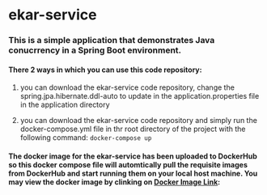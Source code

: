 # ekar-service

### This is a simple application that demonstrates Java conucrrency in a Spring Boot environment.

#### There 2 ways in which you can use this code repository:
  
  1) you can download the ekar-service code repository, change the spring.jpa.hibernate.ddl-auto to update in the application.properties file in the application directory
  
  2) you can download the ekar-service code repository and simply run the docker-compose.yml file in thr root directory of the project with the following command: `docker-compose up`
  
  
#### The docker image for the ekar-service has been uploaded to DockerHub so this docker compose file will automtically pull the requisite images from DockerHub and start running them on your local host machine. You may view the docker image by clinking on [Docker Image Link](https://hub.docker.com/repository/docker/raffey/ekar-service):



